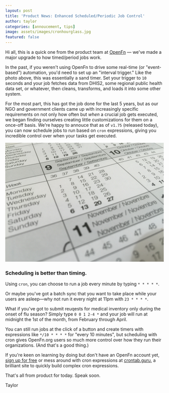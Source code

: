 ```yaml
---
layout: post
title: 'Product News: Enhanced Scheduled/Periodic Job Control'
author: taylor
categories: [annoucement, tips]
image: assets/images/cronhourglass.jpg
featured: false
---
```


Hi all, this is a quick one from the product team at [OpenFn](https://openfn.org/) — we've made a major
upgrade to how timed/period jobs work.

In the past, if you weren't using OpenFn to drive some real-time (or
"event-based") automation, you'd need to set up an "interval trigger." Like the
photo above, this was essentially a sand timer. Set your trigger to `10` seconds
and your job fetches data from DHIS2, some regional public health data set, or
whatever, then cleans, transforms, and loads it into some other system.

For the most part, this has got the job done for the last 5 years, but as our
NGO and government clients came up with increasingly specific requirements on
not only how often but _when_ a crucial job gets executed, we began finding
ourselves creating little customizations for them on a once-off basis. We're
happy to annouce that as of `v1.75` (released today), you can now schedule jobs
to run based on `cron` expressions, giving you incredible control over when your
tasks get executed.

![image](/assets/images/calendar.jpg)

### Scheduling is better than timing.

Using `cron`, you can choose to run a job every minute by typing `* * * * *`.

Or maybe you've got a batch sync that you want to take place while your users
are asleep—why not run it every night at 11pm with `23 * * * *`.

What if you've got to submit reuqests for medical inventory only during the
onset of flu season? Simply type `0 0 1 2-4 *` and your job will run at midnight
the 1st of the month, from February through April.

You can still run jobs at the click of a button and create timers with
expressions like `*/10 * * * *`  for "every 10 minutes", but scheduling with cron
gives OpenFn.org users so much more control over how they run their
organizations. (And that's a good thing.)

If you're keen on learning by doing but don't have an OpenFn account yet,
[sign up for free](https://www.openfn.org/signup) or mess around with cron
expressions at <a href="https://crontab.guru" target="_blank">crontab.guru</a>,
a brilliant site to quickly build complex cron expressions.

That's all from product for today. Speak soon.

Taylor
